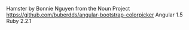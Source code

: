 Hamster by Bonnie Nguyen from the Noun Project
https://github.com/buberdds/angular-bootstrap-colorpicker
Angular 1.5
Ruby 2.2.1
